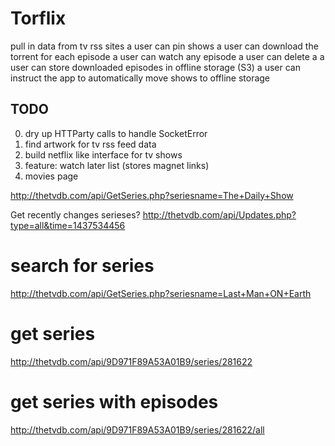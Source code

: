 # Torflix


pull in data from tv rss sites
a user can pin shows
a user can download the torrent for each episode
a user can watch any episode
a user can delete a
a user can store downloaded episodes in offline storage (S3)
a user can instruct the app to automatically move shows to offline storage




## TODO

0. dry up HTTParty calls to handle SocketError
0. find artwork for tv rss feed data
0. build netflix like interface for tv shows
0. feature: watch later list (stores magnet links)
0. movies page





http://thetvdb.com/api/GetSeries.php?seriesname=The+Daily+Show

Get recently changes serieses?
http://thetvdb.com/api/Updates.php?type=all&time=1437534456


# search for series
http://thetvdb.com/api/GetSeries.php?seriesname=Last+Man+ON+Earth


# get series
http://thetvdb.com/api/9D971F89A53A01B9/series/281622

# get series with episodes
http://thetvdb.com/api/9D971F89A53A01B9/series/281622/all
